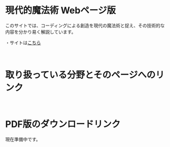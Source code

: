 <!DOCTYPE html>
<html>
  <body>
    <h1>現代的魔法術 Webページ版</h1>
    <p>このサイトでは、コーディングによる創造を現代の魔法術と捉え、その技術的な内容を分かり易く解説しています。</p>
    <p>・サイトは<a href="https://yuito723.github.io/modernmagic_web/">こちら</a><p>
    <br>
    <h1>取り扱っている分野とそのページへのリンク</h1>
    <br>
    <h1>PDF版のダウンロードリンク</h1>
    <p>現在準備中です。</p>
  </body>
</html>
